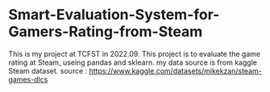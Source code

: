 # Smart-Evaluation-System-for-Gamers-Rating-from-Steam
This is my project at TCFST in 2022.09. 
This project is to evaluate the game rating at Steam, useing pandas and sklearn. 
my data source is from kaggle Steam dataset. 
source : https://www.kaggle.com/datasets/mikekzan/steam-games-dlcs
